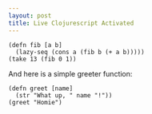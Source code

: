 ```yaml
---
layout: post
title: Live Clojurescript Activated
---
```


<pre><code class="language-klipse">(defn fib [a b] 
  (lazy-seq (cons a (fib b (+ a b)))))
(take 13 (fib 0 1))
</code></pre>

And here is a simple greeter function:

<pre><code class="language-klipse">(defn greet [name] 
  (str "What up, " name "!"))
(greet "Homie")
</code></pre>
